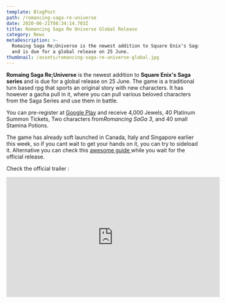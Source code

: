 ```yaml
---
template: BlogPost
path: /romancing-saga-re-universe
date: 2020-06-21T08:34:14.703Z
title: Romancing Saga Re Universe Global Release
category: News
metaDescription: >-
  Romaing Saga Re;Universe is the newest addition to Square Enix's Saga series
  and is due for a global release on 25 June.
thumbnail: /assets/romancing-saga-re-universe-global.jpg
---
```

**Romaing Saga Re;Universe** is the newest addition to **Square Enix's Saga series** and is due for a global release on 25 June. The game is a traditional turn based rpg that sports an original story with new characters. It has however a gacha pull in it, where you can pull various beloved characters from the Saga Series and use them in battle. 

You can pre-register at [Google Play](https://play.google.com/store/apps/details?id=com.square_enix.android_googleplay.RSRSWW&hl=en) and receive 4,000 Jewels, 40 Platinum Summon Tickets, Two characters from*Romancing SaGa 3*, and 40 small Stamina Potions. 

The game has already soft launched in Canada, Italy and Singapore earlier this week, so if you cant wait to get your hands on it, you can try to sideload it. Alternative you can check this [awesome guide ](https://docs.google.com/presentation/d/1r28Rq8xoGxAo_yrt_CL8n434Gdy0uWMVGt8idDabo60/edit)while you wait for the official release.

Check the official trailer :

<iframe width="560" height="315" src="https://www.youtube.com/embed/i33Q0cCOhdQ" frameborder="0" allow="accelerometer; autoplay; encrypted-media; gyroscope; picture-in-picture" allowfullscreen></iframe>
